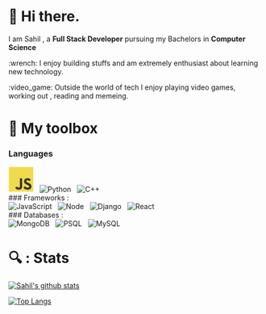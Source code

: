 # 👋 Hi there.

<p>I am Sahil , a <strong>Full Stack Developer</strong> pursuing my Bachelors in <strong>Computer Science</strong><br>
<p> :wrench: I enjoy building stuffs and am extremely enthusiast about learning new technology. </p>
<p> :video_game:  Outside the world of tech I enjoy playing video games, working out , reading and memeing. </p> 



# 🧰 My toolbox
### Languages
<section float="left">
 <img  src="https://raw.githubusercontent.com/devicons/devicon/1119b9f84c0290e0f0b38982099a2bd027a48bf1/icons/javascript/javascript-original.svg" alt="JavaScript" width="50" height="50" margin-right="10px"/> &nbsp; 
<img src="https://upload.wikimedia.org/wikipedia/commons/thumb/c/c3/Python-logo-notext.svg/165px-Python-logo-notext.svg.png?20220730085405" alt="Python" width="50" height="50"/> &nbsp;
<img src="https://upload.wikimedia.org/wikipedia/commons/thumb/1/18/ISO_C%2B%2B_Logo.svg/459px-ISO_C%2B%2B_Logo.svg.png?20170928190710" alt="C++" width="50" height="50"/>
</section>
### Frameworks :
<section float="left">
 <img  src="https://raw.githubusercontent.com/sachuverma/sachuverma/master/icons/express.png" alt="JavaScript" width="70" height="70" /> &nbsp; 
 <img src="https://raw.githubusercontent.com/sachuverma/sachuverma/master/icons/node.png" alt="Node" width="70" height="70"/> &nbsp;
 <img src="https://raw.githubusercontent.com/sachuverma/sachuverma/master/icons/django.png" alt="Django" width="70" height="70"/> &nbsp;
 <img src="https://raw.githubusercontent.com/sachuverma/sachuverma/master/icons/react.png" alt="React" width="70" height="70"/> 
</section>
### Databases :
<section float="left">
 <img  src="https://raw.githubusercontent.com/sachuverma/sachuverma/master/icons/mongo.png" alt="MongoDB" width="70" height="70" /> &nbsp; 
 <img src="https://raw.githubusercontent.com/sachuverma/sachuverma/master/icons/psql.png" alt="PSQL" width="70" height="70"/> &nbsp;
 <img src="https://raw.githubusercontent.com/sachuverma/sachuverma/master/icons/mysql.png" alt="MySQL" width="70" height="70"/> &nbsp;
</section>



# 🔍 : Stats


[![Sahil's github stats](https://github-readme-stats.vercel.app/api?username=sahilbaig&count_private=true&show_icons=true&theme=radical&hide_rank=false)](https://github.com/anuraghazra/github-readme-stats)

[![Top Langs](https://github-readme-stats.vercel.app/api/top-langs/?username=sahilbaig&hide=ruby)](https://github.com/sahilbaig/github-readme-stats)

<div class=>

<!--
